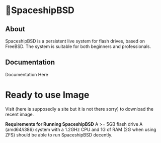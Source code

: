 # 🚀SpaceshipBSD

<p align="center">
     
</p>

<p align="center">
 
  
</p>

## About

SpaceshipBSD is a persistent live system for flash drives, based on FreeBSD. The system is suitable for both beginners and professionals.


## Documentation

Documentation Here


# Ready to use Image
 
 Visit (here is supposedly a site but it is not there sorry) to download the recent image.

**Requirements for Running SpaceshipBSD**
A >= 5GB flash drive
A (amd64/i386) system with a 1.2GHz CPU and 1G of RAM (2G when using ZFS) should be able to run SpaceshipBSD decently.
